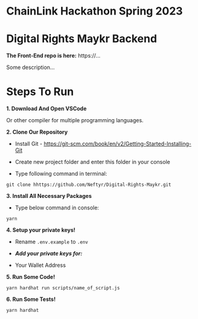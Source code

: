 # ChainLink Hackathon Spring 2023
# Digital Rights Maykr Backend

**The Front-End repo is here:** https://...

Some description...

# Steps To Run

**1. Download And Open VSCode**

Or other compiler for multiple programming languages.

**2. Clone Our Repository**

* Install Git - https://git-scm.com/book/en/v2/Getting-Started-Installing-Git

* Create new project folder and enter this folder in your console

* Type following command in terminal:

`git clone hhttps://github.com/Neftyr/Digital-Rights-Maykr.git`

**3. Install All Necessary Packages**

* Type below command in console:

`yarn`

**4. Setup your private keys!**

* Rename `.env.example` to `.env`

* ***Add your private keys for:***

- Your Wallet Address

**5. Run Some Code!**

`yarn hardhat run scripts/name_of_script.js`

**6. Run Some Tests!**

`yarn hardhat`
